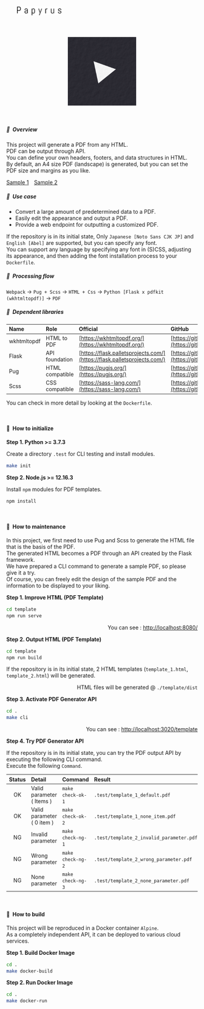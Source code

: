 <br />

<p align="left">
  <h1>&emsp;<img src="./template/src/image/title.png" width="117" height="23" alt="Papyrus"></h1>
</p>

<br />

<p align="center">
  <img src="./template/src/image/logo.png" alt="logo" width="180" height="180">
</p>

<br />

##### :paperclip:&ensp;Overview

This project will generate a PDF from any HTML.<br />PDF can be output through API.<br />You can define your own headers, footers, and data structures in HTML.<br />By default, an A4 size PDF (landscape) is generated, but you can set the PDF size and margins as you like.

<p align="left">
  <a href="sample/template_1.pdf" target="_blank">Sample 1</a>&emsp;<a href="sample/template_2.pdf" target="_blank">Sample 2</a>
</p>

##### :paperclip:&ensp;Use case

- Convert a large amount of predetermined data to a PDF.
- Easily edit the appearance and output a PDF.
- Provide a web endpoint for outputting a customized PDF.

If the repository is in its initial state, Only `Japanese [Noto Sans CJK JP]` and `English [Abel]` are supported, but you can specify any font.<br />You can support any language by specifying any font in (S)CSS, adjusting its appearance, and then adding the font installation process to your `Dockerfile`.

##### :paperclip:&ensp;Processing flow

`Webpack` → `Pug + Scss` → `HTML + Css` → `Python [Flask x pdfkit (wkhtmltopdf)]` → `PDF`

##### :paperclip:&ensp;Dependent libraries

| Name | Role | Official | GitHub |
|:-----|:-----|:---------|:-------|
| wkhtmltopdf | HTML to PDF | [https://wkhtmltopdf.org/](https://wkhtmltopdf.org/) | [https://github.com/wkhtmltopdf/wkhtmltopdf](https://github.com/wkhtmltopdf/wkhtmltopdf) |
| Flask | API foundation | [https://flask.palletsprojects.com/](https://flask.palletsprojects.com/) | [https://github.com/pallets/flask](https://github.com/pallets/flask) |
| Pug | HTML compatible | [https://pugjs.org/](https://pugjs.org/) | [https://github.com/pugjs/pug](https://github.com/pugjs/pug) |
| Scss | CSS compatible | [https://sass-lang.com/](https://sass-lang.com/) | [https://github.com/sass/sass](https://github.com/sass/sass) |

You can check in more detail by looking at the `Dockerfile`.

<br />

#### :paperclip:&ensp;How to initialize

**Step 1. Python >= 3.7.3**

Create a directory `.test` for CLI testing and install modules.

```sh
make init
```

**Step 2. Node.js >= 12.16.3**

Install `npm` modules for PDF templates.

```sh
npm install
```

<br />

#### :paperclip:&ensp;How to maintenance

In this project, we first need to use Pug and Scss to generate the HTML file that is the basis of the PDF.<br />The generated HTML becomes a PDF through an API created by the Flask framework.<br />We have prepared a CLI command to generate a sample PDF, so please give it a try.<br />Of course, you can freely edit the design of the sample PDF and the information to be displayed to your liking.

**Step 1. Improve HTML (PDF Template)**

```sh
cd template
npm run serve
```

<p align="right">
  You can see : <a href="http://localhost:8080" target="_blank">http://localhost:8080/</a>
</p>

**Step 2. Output HTML (PDF Template)**

```sh
cd template
npm run build
```

If the repository is in its initial state, 2 HTML templates (`template_1.html`, `template_2.html`) will be generated.

<p align="right">
  HTML files will be generated @ <code>./template/dist</code>
</p>

**Step 3. Activate PDF Generator API**

```sh
cd .
make cli
```

<p align="right">
  You can see : <a href="http://localhost:3020/template" target="_blank">http://localhost:3020/template</a>
</p>

**Step 4. Try PDF Generator API**

If the repository is in its initial state, you can try the PDF output API by executing the following CLI command.<br />Execute the following `Command`.

| Status | Detail | Command | Result |
|:------:|:-------|:--------|:----|
| OK     | Valid parameter ( Items ) | `make check-ok-1` | `.test/template_1_default.pdf` |
| OK     | Valid parameter ( 0 item  ) | `make check-ok-2` | `.test/template_1_none_item.pdf` |
| NG     | Invalid parameter | `make check-ng-1` | `.test/template_2_invalid_parameter.pdf` |
| NG     | Wrong parameter | `make check-ng-2` | `.test/template_2_wrong_parameter.pdf` |
| NG     | None parameter | `make check-ng-3` | `.test/template_2_none_parameter.pdf` |

<br />

#### :paperclip:&ensp;How to build

This project will be reproduced in a Docker container `Alpine`.<br />As a completely independent API, it can be deployed to various cloud services.

**Step 1. Build Docker Image**

```sh
cd .
make docker-build
```

**Step 2. Run Docker Image**

```sh
cd .
make docker-run
```

<br />
